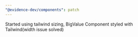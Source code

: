 ```yaml
---
"@evidence-dev/components": patch
---
```


Started using tailwind sizing, BigValue Component styled with Tailwind(width issue solved)

